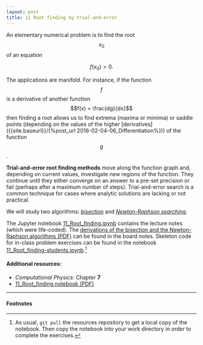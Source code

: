 ```yaml
---
layout: post
title: 11 Root finding by trial-and-error
---
```


An elementary numerical problem is to find the root $$x_0$$ of an equation

$$
f(x_0) = 0.
$$

The applications are manifold. For instance, if the function $$f$$ is a
derivative of another function  $$f(x) = \frac{dg}{dx}$$ then finding
a root allows us to find extrema (maxima or mimima) or saddle points
(depending on the values of the higher
[derivatives]({{site.baseurl}}/{%post_url 2016-02-04-06_Differentiation%})) 
of the function $$g$$.

**Trial-and-error root finding methods** move along the function graph
and, depending on current values, investigate new regions of the
function. They continue until they either converge on an answer to a
pre-set precision or fail (perhaps after a maximum number of
steps). Trial-and-error search is a common technique for cases where
analytic solutions are lacking or not practical.

We will study two algorithms:
*[bisection](http://mathworld.wolfram.com/Bisection.html)* and
*[Newton-Raphson searching](http://mathworld.wolfram.com/NewtonsMethod.html)*.
 
The Jupyter notebook
[11_Root_finding.ipynb](https://github.com/ASU-CompMethodsPhysics-PHY494/PHY494-resources/blob/master/11_rootfinding/11_Root_finding.ipynb)
contains the lecture notes (which were life-coded). The [derivations of
the bisection and the Newton-Raphson algorithms (PDF)](https://github.com/ASU-CompMethodsPhysics-PHY494/PHY494-resources/blob/master/11_rootfinding/11_Root-finding-algorithms.pdf) can be found in the board notes. Skeleton code for
in-class problem exercises can be found in the notebook
[11_Root_finding-students.ipynb](https://github.com/ASU-CompMethodsPhysics-PHY494/PHY494-resources/blob/master/11_rootfinding/11_Root_finding-students.ipynb).[^1]


#### Additional resources:

* _Computational Physics_: Chapter **7**
* [11_Root_finding notebook (PDF)](https://github.com/ASU-CompMethodsPhysics-PHY494/PHY494-resources/blob/master/11_rootfinding/11_Root_finding.pdf)

------------------------------------------------------------

#### Footnotes

[^1]:

     As usual, `git pull` the resources repository to get a local copy
     of the notebook. Then copy the notebook into your work directory
     in order to complete the exercises.
